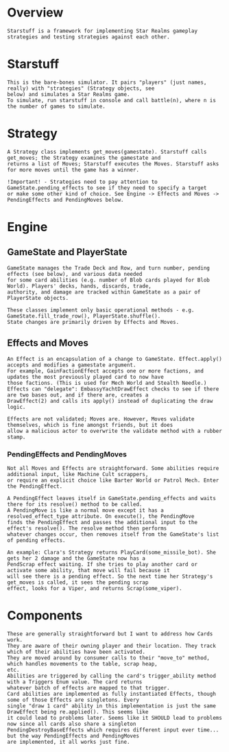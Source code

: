 # Overview
    Starstuff is a framework for implementing Star Realms gameplay strategies and testing strategies against each other.

# Starstuff
    This is the bare-bones simulator. It pairs "players" (just names, really) with "strategies" (Strategy objects, see
    below) and simulates a Star Realms game.
    To simulate, run starstuff in console and call battle(n), where n is the number of games to simulate.
    
# Strategy
    A Strategy class implements get_moves(gamestate). Starstuff calls get_moves; the Strategy examines the gamestate and
    returns a list of Moves; Starstuff executes the Moves. Starstuff asks for more moves until the game has a winner.
    
    !Important! - Strategies need to pay attention to GameState.pending_effects to see if they need to specify a target
    or make some other kind of choice. See Engine -> Effects and Moves -> PendingEffects and PendingMoves below.

# Engine
## GameState and PlayerState
    GameState manages the Trade Deck and Row, and turn number, pending effects (see below), and various data needed
    for some card abilities (e.g. number of Blob cards played for Blob World). Players' decks, hands, discards, trade,
    authority, and damage are tracked within GameState as a pair of PlayerState objects.

    These classes implement only basic operational methods - e.g. GameState.fill_trade_row(), PlayerState.shuffle().
    State changes are primarily driven by Effects and Moves.
       
## Effects and Moves
    An Effect is an encapsulation of a change to GameState. Effect.apply() accepts and modifies a gamestate argument.
    For example, GainFactionEffect accepts one or more factions, and updates the most previously played card to now have
    those factions. (This is used for Mech World and Stealth Needle.)
    Effects can "delegate": EmbassyYachtDrawEffect checks to see if there are two bases out, and if there are, creates a
    DrawEffect(2) and calls its apply() instead of duplicating the draw logic.
    
    Effects are not validated; Moves are. However, Moves validate themselves, which is fine amongst friends, but it does
    allow a malicious actor to overwrite the validate method with a rubber stamp.

### PendingEffects and PendingMoves
    Not all Moves and Effects are straightforward. Some abilities require additional input, like Machine Cult scrappers,
    or require an explicit choice like Barter World or Patrol Mech. Enter the PendingEffect.
    
    A PendingEffect leaves itself in GameState.pending_effects and waits there for its resolve() method to be called.
    A PendingMove is like a normal move except it has a resolved_effect_type attribute. On execute(), the PendingMove
    finds the PendingEffect and passes the additional input to the effect's resolve(). The resolve method then performs
    whatever changes occur, then removes itself from the GameState's list of pending effects.
    
    An example: Clara's Strategy returns PlayCard(some_missile_bot). She gets her 2 damage and the GameState now has a
    PendScrap effect waiting. If she tries to play another card or activate some ability, that move will fail because it
    will see there is a pending effect. So the next time her Strategy's get_moves is called, it sees the pending scrap
    effect, looks for a Viper, and returns Scrap(some_viper).
    
# Components
    These are generally straightforward but I want to address how Cards work.
    They are aware of their owning player and their location. They track which of their abilities have been activated.
    They are moved around by consumer calls to their "move_to" method, which handles movements to the table, scrap heap,
    etc.
    Abilities are triggered by calling the card's trigger_ability method with a Triggers Enum value. The card returns
    whatever batch of effects are mapped to that trigger.
    Card abilities are implemented as fully instantiated Effects, though some of those Effects are singletons. Every
    single "draw 1 card" ability in this implementation is just the same DrawEffect being re.applied(). This seems like
    it could lead to problems later. Seems like it SHOULD lead to problems now since all cards also share a singleton
    PendingDestroyBaseEffects which requires different input ever time... but the way PendingEffects and PendingMoves
    are implemented, it all works just fine.

         